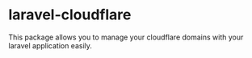 # laravel-cloudflare
This package allows you to manage your cloudflare domains with your laravel application easily.
